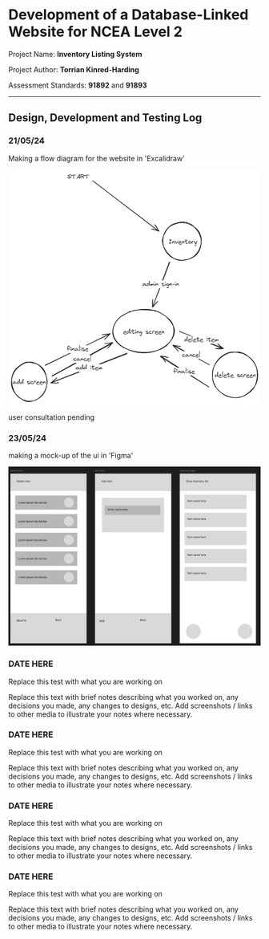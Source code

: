 # Development of a Database-Linked Website for NCEA Level 2

Project Name: **Inventory Listing System**

Project Author: **Torrian Kinred-Harding**

Assessment Standards: **91892** and **91893**


-------------------------------------------------

## Design, Development and Testing Log

### 21/05/24

Making a flow diagram for the website in 'Excalidraw' 

![Flow diagram v1](images/flowv1.png)

user consultation pending

### 23/05/24

making a mock-up of the ui in 'Figma'

![Ui Design v1](images/uimock_upv1.png)

### DATE HERE

Replace this test with what you are working on

Replace this text with brief notes describing what you worked on, any decisions you made, any changes to designs, etc. Add screenshots / links to other media to illustrate your notes where necessary.

### DATE HERE

Replace this test with what you are working on

Replace this text with brief notes describing what you worked on, any decisions you made, any changes to designs, etc. Add screenshots / links to other media to illustrate your notes where necessary.

### DATE HERE

Replace this test with what you are working on

Replace this text with brief notes describing what you worked on, any decisions you made, any changes to designs, etc. Add screenshots / links to other media to illustrate your notes where necessary.

### DATE HERE

Replace this test with what you are working on

Replace this text with brief notes describing what you worked on, any decisions you made, any changes to designs, etc. Add screenshots / links to other media to illustrate your notes where necessary.